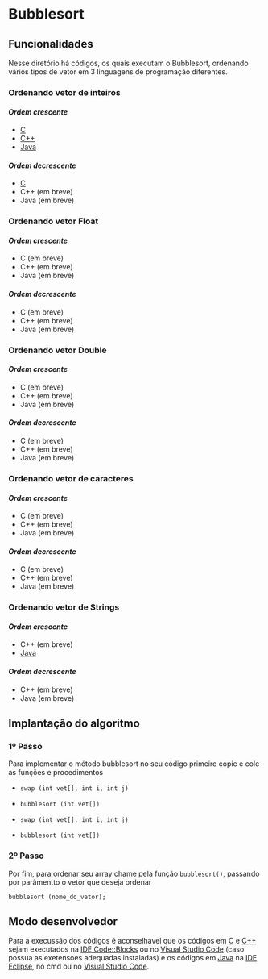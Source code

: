# Bubblesort
<!-- 
## Funcionamento
-->

## Funcionalidades
Nesse diretório há códigos, os quais executam o Bubblesort, ordenando vários tipos de vetor em 3 linguagens de programação diferentes.

### Ordenando vetor de inteiros
#### *Ordem crescente*
- [C](./c/bubbleIntCrescente.c)
- [C++](./cpp/bubbleInt.cpp)
- [Java](./java/bublleInt.java)

#### *Ordem decrescente*
- [C](./c/bubbleIntDecrescente.c)
- C++ (em breve)
- Java (em breve)

### Ordenando vetor Float
#### *Ordem crescente*
- C (em breve)
- C++ (em breve)
- Java (em breve)

#### *Ordem decrescente*
- C (em breve)
- C++ (em breve)
- Java (em breve)

### Ordenando vetor Double
#### *Ordem crescente*
- C (em breve)
- C++ (em breve)
- Java (em breve)

#### *Ordem decrescente*
- C (em breve)
- C++ (em breve)
- Java (em breve)

### Ordenando vetor de caracteres
#### *Ordem crescente*
- C (em breve)
- C++ (em breve)
- Java (em breve)

#### *Ordem decrescente*
- C (em breve)
- C++ (em breve)
- Java (em breve)

### Ordenando vetor de Strings
#### *Ordem crescente*
- C++ (em breve)
- [Java](./java/bublleString.java)

#### *Ordem decrescente*
- C++ (em breve)
- Java (em breve)

## Implantação do algoritmo

### 1º Passo
Para implementar o método bubblesort no seu código primeiro copie e cole as funções e procedimentos
- `swap (int vet[], int i, int j)`
- `bubblesort (int vet[])`

-
    ```
    swap (int vet[], int i, int j)
    ```
-
    ```
    bubblesort (int vet[])
    ```

### 2º Passo

Por fim, para ordenar seu array chame pela função `bubblesort()`, passando por parâmentto o vetor que deseja ordenar

``` 
bubblesort (nome_do_vetor); 
```

## Modo desenvolvedor
Para a execussão dos códigos é aconselhável que os códigos em [C](./c) e [C++](./cpp) sejam executados na [IDE Code::Blocks](https://www.codeblocks.org/) ou no [Visual Studio Code](https://code.visualstudio.com/) (caso possua as exetensoes adequadas instaladas) e os códigos em [Java](./java) na [IDE Eclipse](https://www.eclipse.org/), no cmd ou no [Visual Studio Code](https://code.visualstudio.com/).
